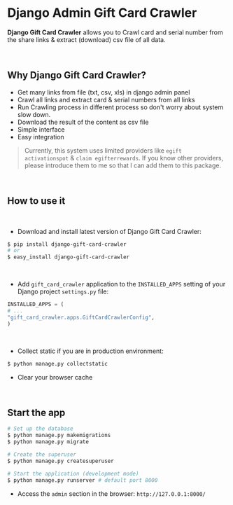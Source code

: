 # Django Admin Gift Card Crawler
**Django Gift Card Crawler** allows you to Crawl card and serial number from the share links &amp; extract (download) csv file of all data.

<br />

## Why Django Gift Card Crawler?

- Get many links from file (txt, csv, xls) in django admin panel
- Crawl all links and extract card &amp; serial numbers from all links
- Run Crawling process in different process so don't worry about system slow down. 
- Download the result of the content as csv file
- Simple interface
- Easy integration

> Currently, this system uses limited providers like `egift activationspot` & `claim egifterrewards`. If you know other providers, please introduce them to me so that I can add them to this package.

<br>

## How to use it

<br />

* Download and install latest version of Django Gift Card Crawler:

```bash
$ pip install django-gift-card-crawler
# or
$ easy_install django-gift-card-crawler
```

<br />

* Add `gift_card_crawler` application to the `INSTALLED_APPS` setting of your Django project `settings.py` file:

```python
INSTALLED_APPS = (
# ...
"gift_card_crawler.apps.GiftCardCrawlerConfig",
)
```

<br />

* Collect static if you are in production environment:
```bash
$ python manage.py collectstatic
```

* Clear your browser cache

<br />

## Start the app

```bash
# Set up the database
$ python manage.py makemigrations
$ python manage.py migrate

# Create the superuser
$ python manage.py createsuperuser

# Start the application (development mode)
$ python manage.py runserver # default port 8000
```

* Access the `admin` section in the browser: `http://127.0.0.1:8000/`

